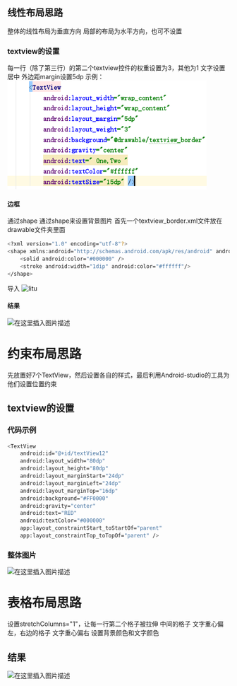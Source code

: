﻿## 线性布局思路
整体的线性布局为垂直方向
局部的布局为水平方向，也可不设置

### textview的设置

每一行（除了第三行）的第二个textview控件的权重设置为3，其他为1
文字设置居中
外边距margin设置5dp
示例：
![在这里插入图片描述](https://github.com/yufeng-lin/AndroidTest_Homework/blob/master/homework_one_picture/clipboard.png)

#### 边框

通过shape
通过shape来设置背景图片
首先一个textview_border.xml文件放在drawable文件夹里面

```bash
<?xml version="1.0" encoding="utf-8"?>
<shape xmlns:android="http://schemas.android.com/apk/res/android" android:shape="rectangle" >
    <solid android:color="#000000" />
    <stroke android:width="1dip" android:color="#ffffff"/>
</shape>
```


导入
![litu](https://img-blog.csdnimg.cn/20200531105844800.png)

#### 结果
![在这里插入图片描述](https://img-blog.csdnimg.cn/20200531110024724.png?x-oss-process=image/watermark,type_ZmFuZ3poZW5naGVpdGk,shadow_10,text_aHR0cHM6Ly9ibG9nLmNzZG4ubmV0L0xpbll1Rg==,size_16,color_FFFFFF,t_70)
# 约束布局思路

先放置好7个TextView，然后设置各自的样式，最后利用Android-studio的工具为他们设置位置约束

## textview的设置
### 代码示例

```bash
<TextView
    android:id="@+id/textView12"
    android:layout_width="80dp"
    android:layout_height="80dp"
    android:layout_marginStart="24dp"
    android:layout_marginLeft="24dp"
    android:layout_marginTop="16dp"
    android:background="#FF0000"
    android:gravity="center"
    android:text="RED"
    android:textColor="#000000"
    app:layout_constraintStart_toStartOf="parent"
    app:layout_constraintTop_toTopOf="parent" />
```
### 整体图片
![在这里插入图片描述](https://img-blog.csdnimg.cn/20200531110149264.png?x-oss-process=image/watermark,type_ZmFuZ3poZW5naGVpdGk,shadow_10,text_aHR0cHM6Ly9ibG9nLmNzZG4ubmV0L0xpbll1Rg==,size_16,color_FFFFFF,t_70)

# 表格布局思路
设置stretchColumns="1"，让每一行第二个格子被拉伸
中间的格子 文字重心偏左，右边的格子 文字重心偏右
设置背景颜色和文字颜色
## 结果
![在这里插入图片描述](https://img-blog.csdnimg.cn/20200531110216730.png?x-oss-process=image/watermark,type_ZmFuZ3poZW5naGVpdGk,shadow_10,text_aHR0cHM6Ly9ibG9nLmNzZG4ubmV0L0xpbll1Rg==,size_16,color_FFFFFF,t_70)


